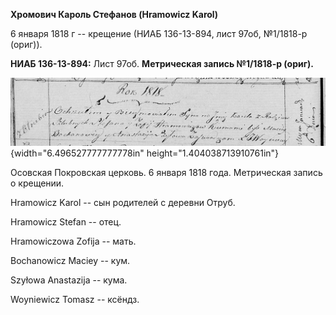 **Хромович Кароль Стефанов (Hramowicz Karol)**

6 января 1818 г -- крещение (НИАБ 136-13-894, лист 97об, №1/1818-р
(ориг)).

**НИАБ 136-13-894:** Лист 97об. **Метрическая запись №1/1818-р (ориг).**

![](./media/0f2b4b55bdfdf9d159f89a20df098f721ad75ebe.png){width="6.496527777777778in"
height="1.404038713910761in"}

Осовская Покровская церковь. 6 января 1818 года. Метрическая запись о
крещении.

Hramowicz Karol -- сын родителей с деревни Отруб.

Hramowicz Stefan -- отец.

Hramowiczowa Zofija -- мать.

Bochanowicz Maciey -- кум.

Szyłowa Anastazija -- кума.

Woyniewicz Tomasz -- ксёндз.
